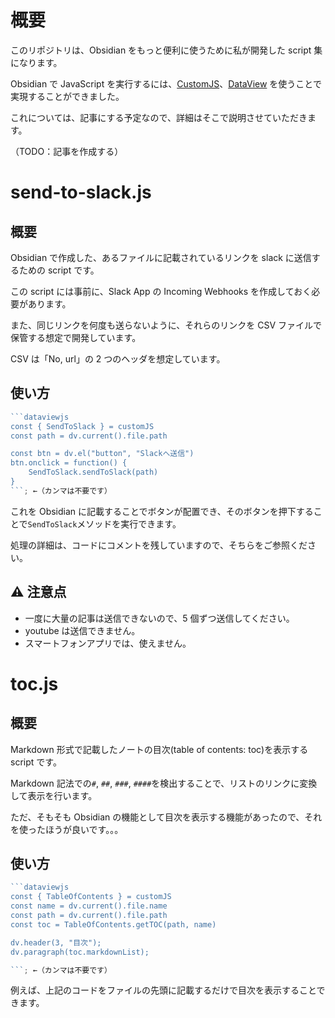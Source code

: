 ﻿# 概要

このリポジトリは、Obsidian をもっと便利に使うために私が開発した script 集になります。

Obsidian で JavaScript を実行するには、[CustomJS](https://github.com/saml-dev/obsidian-custom-js)、[DataView](https://github.com/blacksmithgu/obsidian-dataview) を使うことで実現することができました。

これについては、記事にする予定なので、詳細はそこで説明させていただきます。

（TODO：記事を作成する）

# send-to-slack.js

## 概要

Obsidian で作成した、あるファイルに記載されているリンクを slack に送信するための script です。

この script には事前に、Slack App の Incoming Webhooks を作成しておく必要があります。

また、同じリンクを何度も送らないように、それらのリンクを CSV ファイルで保管する想定で開発しています。

CSV は「No, url」の 2 つのヘッダを想定しています。

## 使い方

````javascript
```dataviewjs
const { SendToSlack } = customJS
const path = dv.current().file.path

const btn = dv.el("button", "Slackへ送信")
btn.onclick = function() {
	SendToSlack.sendToSlack(path)
}
```; ←（カンマは不要です）
````

これを Obsidian に記載することでボタンが配置でき、そのボタンを押下することで`SendToSlack`メソッドを実行できます。

処理の詳細は、コードにコメントを残していますので、そちらをご参照ください。

## ⚠️ 注意点

- 一度に大量の記事は送信できないので、5 個ずつ送信してください。
- youtube は送信できません。
- スマートフォンアプリでは、使えません。

# toc.js

## 概要

Markdown 形式で記載したノートの目次(table of contents: toc)を表示する script です。

Markdown 記法での`#`, `##`, `###`, `####`を検出することで、リストのリンクに変換して表示を行います。

ただ、そもそも Obsidian の機能として目次を表示する機能があったので、それを使ったほうが良いです。。。

## 使い方

````javascript
```dataviewjs
const { TableOfContents } = customJS
const name = dv.current().file.name
const path = dv.current().file.path
const toc = TableOfContents.getTOC(path, name)

dv.header(3, "目次");
dv.paragraph(toc.markdownList);

```; ←（カンマは不要です）
````

例えば、上記のコードをファイルの先頭に記載するだけで目次を表示することできます。
